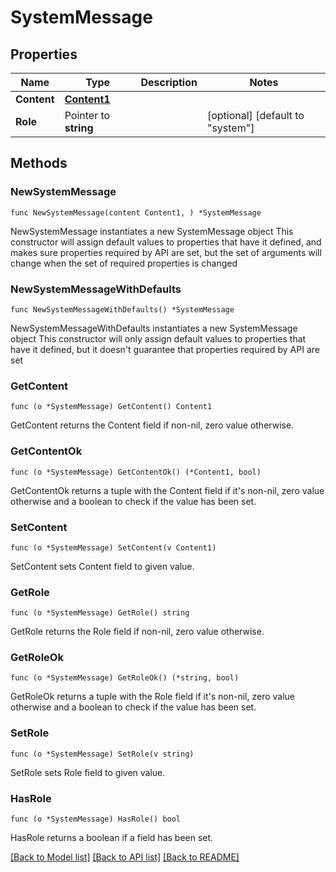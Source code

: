 # SystemMessage

## Properties

Name | Type | Description | Notes
------------ | ------------- | ------------- | -------------
**Content** | [**Content1**](Content1.md) |  | 
**Role** | Pointer to **string** |  | [optional] [default to "system"]

## Methods

### NewSystemMessage

`func NewSystemMessage(content Content1, ) *SystemMessage`

NewSystemMessage instantiates a new SystemMessage object
This constructor will assign default values to properties that have it defined,
and makes sure properties required by API are set, but the set of arguments
will change when the set of required properties is changed

### NewSystemMessageWithDefaults

`func NewSystemMessageWithDefaults() *SystemMessage`

NewSystemMessageWithDefaults instantiates a new SystemMessage object
This constructor will only assign default values to properties that have it defined,
but it doesn't guarantee that properties required by API are set

### GetContent

`func (o *SystemMessage) GetContent() Content1`

GetContent returns the Content field if non-nil, zero value otherwise.

### GetContentOk

`func (o *SystemMessage) GetContentOk() (*Content1, bool)`

GetContentOk returns a tuple with the Content field if it's non-nil, zero value otherwise
and a boolean to check if the value has been set.

### SetContent

`func (o *SystemMessage) SetContent(v Content1)`

SetContent sets Content field to given value.


### GetRole

`func (o *SystemMessage) GetRole() string`

GetRole returns the Role field if non-nil, zero value otherwise.

### GetRoleOk

`func (o *SystemMessage) GetRoleOk() (*string, bool)`

GetRoleOk returns a tuple with the Role field if it's non-nil, zero value otherwise
and a boolean to check if the value has been set.

### SetRole

`func (o *SystemMessage) SetRole(v string)`

SetRole sets Role field to given value.

### HasRole

`func (o *SystemMessage) HasRole() bool`

HasRole returns a boolean if a field has been set.


[[Back to Model list]](../README.md#documentation-for-models) [[Back to API list]](../README.md#documentation-for-api-endpoints) [[Back to README]](../README.md)


